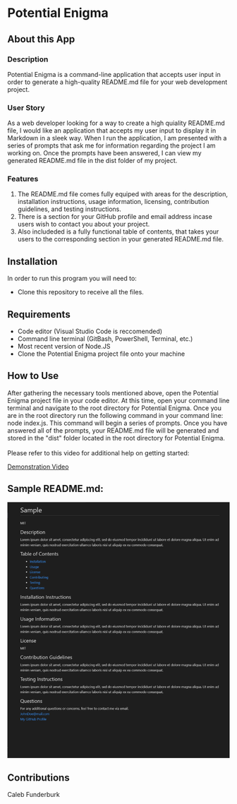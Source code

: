 # Potential Enigma

## About this App

### Description

Potential Enigma is a command-line application that accepts user input in order to generate a high-quality README.md file for your web development project.

### User Story

As a web developer looking for a way to create a high quiality README.md file, I would like an application that accepts my user input to display it in Markdown in a sleek way. When I run the application, I am presented with a series of prompts that ask me for information regarding the project I am working on. Once the prompts have been answered, I can view my generated README.md file in the dist folder of my project.

### Features

1. The README.md file comes fully equiped with areas for the description, installation instructions, usage information, licensing, contribution guidelines, and testing instructions.
2. There is a section for your GitHub profile and email address incase users wish to contact you about your project.
3. Also includeded is a fully functional table of contents, that takes your users to the corresponding section in your generated README.md file.

## Installation

In order to run this program you will need to:

* Clone this repository to receive all the files.

## Requirements

- Code editor (Visual Studio Code is reccomended)
- Command line terminal (GitBash, PowerShell, Terminal, etc.)
- Most recent version of Node.JS
- Clone the Potential Enigma project file onto your machine

## How to Use

After gathering the necessary tools mentioned above, open the Potential Enigma project file in your code editor. At this time, open your command line terminal and navigate to the root directory for Potential Enigma. Once you are in the root directory run the following command in your command line: node index.js. This command will begin a series of prompts. Once you have answered all of the prompts, your README.md file will be generated and stored in the "dist" folder located in the root directory for Potential Enigma.
<br/>
<br/>
Please refer to this video for additional help on getting started:

<a href="https://www.youtube.com/watch?v=lLnsE5pB2cg" target="_blank">Demonstration Video</a>

## Sample README.md:

![Screenshot of Sample README.md](./images/sample.png)

## Contributions

Caleb Funderburk
